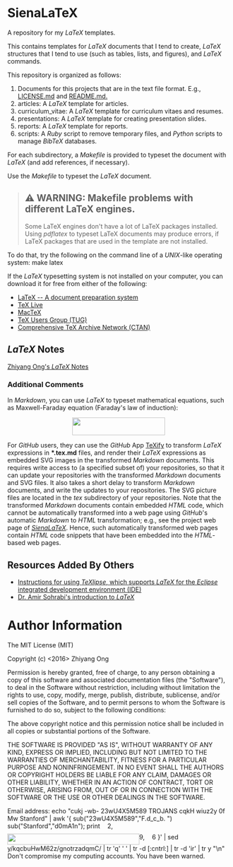 #	SienaLaTeX


A repository for my *LaTeX* templates.

This contains templates for *LaTeX* documents that I tend to create, *LaTeX* structures that I tend to use (such as tables, lists, and figures), and *LaTeX* commands.



This repository is organized as follows:  
1)	Documents for this projects that are in the text file format. E.g., [LICENSE.md](https://github.com/eda-globetrotter/SienaLaTeX/blob/master/LICENSE.md) and [README.md.](https://github.com/eda-globetrotter/SienaLaTeX/blob/master/README.md)  
2)	articles: A *LaTeX* template for articles.  
3)	curriculum_vitae: A *LaTeX* template for curriculum vitaes and resumes.  
4)	presentations: A *LaTeX* template for creating presentation slides.  
5)	reports: A *LaTeX* template for reports.  
6)	scripts: A *Ruby* script to remove temporary files, and *Python* scripts to
		manage *BibTeX* databases.  

For each subdirectory, a *Makefile* is provided to typeset the document with *LaTeX* (and add references, if necessary).

Use the *Makefile* to typeset the *LaTeX* document.

>	## ⚠️ WARNING: Makefile problems with different LaTeX engines.
>	Some LaTeX engines don't have a lot of LaTeX packages installed.
>	Using *pdflatex* to typeset LaTeX documents may produce errors,
>		if LaTeX packages that are used in the template are not installed.

To do that, try the following on the command line of a *UNIX*-like operating system: make latex

If the *LaTeX* typesetting system is not installed on your computer, you can download it for free from either of the following:
* [LaTeX -- A document preparation system](http://www.latex-project.org/)
* [TeX Live](http://www.tug.org/texlive/)
* [MacTeX](http://www.tug.org/mactex/)
* [TeX Users Group (TUG)](http://tug.org/)
* [Com­pre­hen­sive TeX Archive Net­work (CTAN)](http://www.ctan.org/)


##	*LaTeX* Notes

[Zhiyang Ong's *LaTeX* Notes](https://github.com/eda-ricercatore/SienaLaTeX/blob/master/notes/latex.md)

###	Additional Comments

In *Markdown*, you can use *LaTeX* to typeset mathematical equations, such as Maxwell-Faraday equation (Faraday's law of induction): <p align="center"><img src="/tex/fae8bb729ecf9e6c89d9eca2c87ef597.svg?invert_in_darkmode&sanitize=true" align=middle width=210.47583314999997pt height=40.39034175pt/></p>

For *GitHub* users, they can use the *GitHub* App
	[TeXify](https://github.com/apps/texify) to transform *LaTeX* expressions
	in **\*.tex.md** files, and render their *LaTeX* expressions as embedded
	SVG images in the transformed *Markdown* documents.
This requires write access to (a specified subset of) your repositories,
	so that it can update your repositories with the transformed
	*Markdown* documents and SVG files.
It also takes a short delay to transform *Markdown* documents, and write the
	updates to your repositories.
The SVG picture files are located in the *tex* subdirectory of your
	repositories.
Note that the transformed *Markdown* documents contain embedded *HTML* code,
	which cannot be automatically transformed into a web page using *GitHub*'s
	automatic *Markdown* to *HTML* transformation;
	e.g., see the project web page of [*SienaLaTeX*](https://eda-ricercatore.github.io/SienaLaTeX/).
Hence, such automatically transformed web pages contain *HTML* code snippets
	that have been embedded into the *HTML*-based web pages.



##	Resources Added By Others

+ [Instructions for using *TeXlipse*, which supports *LaTeX* for the *Eclipse* integrated development environment (IDE)](https://github.com/eda-ricercatore/SienaLaTeX/tree/master/instruction_for_texlipse)
+ [Dr. Amir Sohrabi's introduction to *LaTeX*](https://github.com/eda-ricercatore/SienaLaTeX/tree/master/latex_introduction_to)









#	Author Information

The MIT License (MIT)

Copyright (c) <2016> Zhiyang Ong

Permission is hereby granted, free of charge, to any person obtaining a copy of this software and associated documentation files (the "Software"), to deal in the Software without restriction, including without limitation the rights to use, copy, modify, merge, publish, distribute, sublicense, and/or sell copies of the Software, and to permit persons to whom the Software is furnished to do so, subject to the following conditions:

The above copyright notice and this permission notice shall be included in all copies or substantial portions of the Software.

THE SOFTWARE IS PROVIDED "AS IS", WITHOUT WARRANTY OF ANY KIND, EXPRESS OR IMPLIED, INCLUDING BUT NOT LIMITED TO THE WARRANTIES OF MERCHANTABILITY, FITNESS FOR A PARTICULAR PURPOSE AND NONINFRINGEMENT. IN NO EVENT SHALL THE AUTHORS OR COPYRIGHT HOLDERS BE LIABLE FOR ANY CLAIM, DAMAGES OR OTHER LIABILITY, WHETHER IN AN ACTION OF CONTRACT, TORT OR OTHERWISE, ARISING FROM, OUT OF OR IN CONNECTION WITH THE SOFTWARE OR THE USE OR OTHER DEALINGS IN THE SOFTWARE.

Email address: echo "cukj -wb- 23wU4X5M589 TROJANS cqkH wiuz2y 0f Mw Stanford" | awk '{ sub("23wU4X5M589","F.d_c_b. ") sub("Stanford","d0mA1n"); print <img src="/tex/952813badbf2b7576646219a3be09d7a.svg?invert_in_darkmode&sanitize=true" align=middle width=12.785434199999989pt height=21.18721440000001pt/>2, <img src="/tex/72fa79587e23f949fc0a13b2deb0cb7b.svg?invert_in_darkmode&sanitize=true" align=middle width=298.6890786pt height=24.65753399999998pt/>9, <img src="/tex/d5c8de2e8067c0eef4d32514455a73cf.svg?invert_in_darkmode&sanitize=true" align=middle width=12.785434199999989pt height=21.18721440000001pt/>6 }' | sed y/kqcbuHwM62z/gnotrzadqmC/ | tr 'q' ' ' | tr -d [:cntrl:] | tr -d 'ir' | tr y "\n"		Don't compromise my computing accounts. You have been warned.
